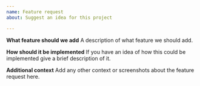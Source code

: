 ```yaml
---
name: Feature request
about: Suggest an idea for this project

---
```


**What feature should we add**
A description of what feature we should add.

**How should it be implemented**
If you have an idea of how this could be implemented give a brief description of it.

**Additional context**
Add any other context or screenshots about the feature request here.
